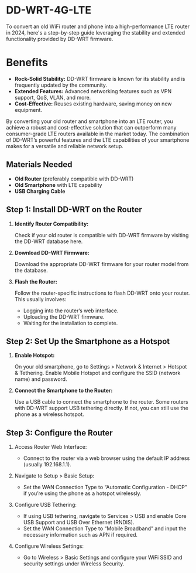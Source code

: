 # DD-WRT-4G-LTE

To convert an old WiFi router and phone into a high-performance LTE router in 2024, here's a step-by-step guide leveraging the stability and extended functionality provided by DD-WRT firmware.

# Benefits

- **Rock-Solid Stability:** DD-WRT firmware is known for its stability and is frequently updated by the community.
- **Extended Features:** Advanced networking features such as VPN support, QoS, VLAN, and more.
- **Cost-Effective:** Reuses existing hardware, saving money on new equipment.
 
By converting your old router and smartphone into an LTE router, you achieve a robust and cost-effective solution that can outperform many consumer-grade LTE routers available in the market today. The combination of DD-WRT’s powerful features and the LTE capabilities of your smartphone makes for a versatile and reliable network setup.

## Materials Needed

- **Old Router** (preferably compatible with DD-WRT)
- **Old Smartphone** with LTE capability
- **USB Charging Cable**

## Step 1: Install DD-WRT on the Router

1. **Identify Router Compatibility:**
   
   Check if your old router is compatible with DD-WRT firmware by visiting the DD-WRT database here.

3. **Download DD-WRT Firmware:**
   
   Download the appropriate DD-WRT firmware for your router model from the database.

5. **Flash the Router:**

   Follow the router-specific instructions to flash DD-WRT onto your router. This usually involves:
    - Logging into the router’s web interface.
    - Uploading the DD-WRT firmware.
    - Waiting for the installation to complete.

## Step 2: Set Up the Smartphone as a Hotspot

  1. **Enable Hotspot:**

     On your old smartphone, go to Settings > Network & Internet > Hotspot & Tethering.
     Enable Mobile Hotspot and configure the SSID (network name) and password.

  2. **Connect the Smartphone to the Router:**

     Use a USB cable to connect the smartphone to the router. Some routers with DD-WRT support USB tethering directly. If not, you can still use the phone as a wireless hotspot.

## Step 3: Configure the Router
1. Access Router Web Interface:
   - Connect to the router via a web browser using the default IP address (usually 192.168.1.1).
   
3. Navigate to Setup > Basic Setup:
   - Set the WAN Connection Type to “Automatic Configuration - DHCP” if you’re using the phone as a hotspot wirelessly.
   
3. Configure USB Tethering:
   - If using USB tethering, navigate to Services > USB and enable Core USB Support and USB Over Ethernet (RNDIS).
   - Set the WAN Connection Type to “Mobile Broadband” and input the necessary information such as APN if required.
   
5. Configure Wireless Settings:
   - Go to Wireless > Basic Settings and configure your WiFi SSID and security settings under Wireless Security.
